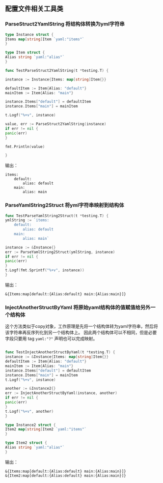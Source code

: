 ## 配置文件相关工具类

### ParseStruct2YamlString 将结构体转换为yml字符串

```go
type Instance struct {
Items map[string]Item `yaml:"items"`
}

type Item struct {
Alias string `yaml:"alias"`
}

func TestParseStruct2YamlString(t *testing.T) {

instance := Instance{Items: map[string]Item{}}

defaultItem := Item{Alias: "default"}
mainItem := Item{Alias: "main"}

instance.Items["default"] = defaultItem
instance.Items["main"] = mainItem

t.Logf("%+v", instance)

value, err := ParseStruct2YamlString(instance)
if err != nil {
panic(err)
}

fmt.Println(value)

}
```

输出：

```
items:
    default:
        alias: default
    main:
        alias: main
```

### ParseYamlString2Struct 将yml字符串映射到结构体

```go
func TestParseYamlString2Struct(t *testing.T) {
ymlString := `items:
    default:
        alias: default
    main:
        alias: main`

instance := &Instance{}
err := ParseYamlString2Struct(ymlString, instance)
if err != nil {
panic(err)
}
t.Logf(fmt.Sprintf("%+v", instance))
}
```

输出：

```
&{Items:map[default:{Alias:default} main:{Alias:main}]}
```

### InjectAnotherStructByYaml 将原始yaml结构体的值赋值给另外一个结构体

这个方法类似于copy对象，工作原理是先将一个结构体转为yaml字符串，然后将该字符串再反序列化到另一个结构体上。
因此两个结构体可以不相同，但是必要字段只要用 tag `yaml:"?"` 声明也可以完成映射。

```go

func TestInjectAnotherStructByYaml(t *testing.T) {
instance := &Instance{Items: map[string]Item{}}
defaultItem := Item{Alias: "default"}
mainItem := Item{Alias: "main"}
instance.Items["default"] = defaultItem
instance.Items["main"] = mainItem
t.Logf("%+v", instance)

another := &Instance2{}
err := InjectAnotherStructByYaml(instance, another)
if err != nil {
panic(err)
}
t.Logf("%+v", another)
}

type Instance2 struct {
Item2 map[string]Item2 `yaml:"items"`
}

type Item2 struct {
Alias string `yaml:"alias"`
}
```

输出：

```
&{Items:map[default:{Alias:default} main:{Alias:main}]}
&{Item2:map[default:{Alias:default} main:{Alias:main}]}
```